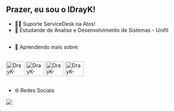 ## Prazer, eu sou o IDrayK!
  
- 🧑‍💻 Suporte ServiceDesk na Atos!
- 📖 Estudande de Analise e Desenvolvimento de Sistemas - Unifil

##

- 🌱 Aprendendo mais sobre: 
<div style="display: inline_block"><br>
  <img align="center" alt="DrayK-HTML" height="40" width="50" src="https://cdn.jsdelivr.net/gh/devicons/devicon/icons/html5/html5-plain-wordmark.svg">
  <img align="center" alt="DrayK-CSS" height="40" width="50" src="https://cdn.jsdelivr.net/gh/devicons/devicon/icons/css3/css3-plain-wordmark.svg">
  <img align="center" alt="DrayK-JavaScript" height="40" width="50" src="https://cdn.jsdelivr.net/gh/devicons/devicon/icons/javascript/javascript-plain.svg">
  <img align="center" alt="DrayK-MySQL" height="40" width="50" src="https://cdn.jsdelivr.net/gh/devicons/devicon/icons/mysql/mysql-plain-wordmark.svg">
</div>

##

- 🌐 Redes Sociais
<div>
  <a href=www.linkedin.com/in/lucasilva-dss target="_blank"><img src="https://img.shields.io/badge/LinkedIn-0077B5?style=for-the-badge&logo=linkedin&logoColor=white" target="_blank"></a>
</div>
